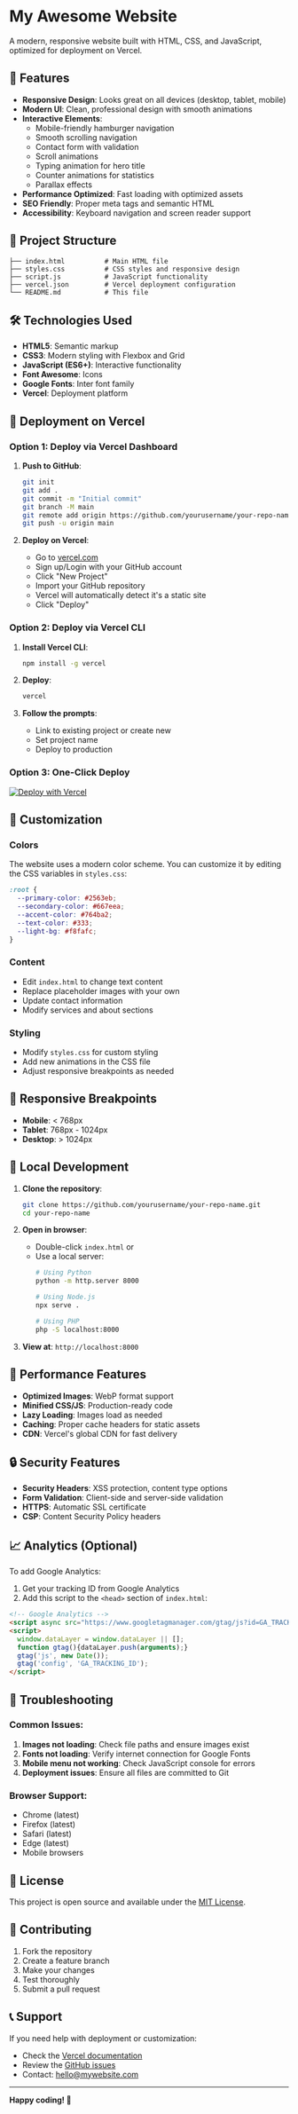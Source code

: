 # My Awesome Website

A modern, responsive website built with HTML, CSS, and JavaScript, optimized for deployment on Vercel.

## 🚀 Features

- **Responsive Design**: Looks great on all devices (desktop, tablet, mobile)
- **Modern UI**: Clean, professional design with smooth animations
- **Interactive Elements**: 
  - Mobile-friendly hamburger navigation
  - Smooth scrolling navigation
  - Contact form with validation
  - Scroll animations
  - Typing animation for hero title
  - Counter animations for statistics
  - Parallax effects
- **Performance Optimized**: Fast loading with optimized assets
- **SEO Friendly**: Proper meta tags and semantic HTML
- **Accessibility**: Keyboard navigation and screen reader support

## 📁 Project Structure

```
├── index.html          # Main HTML file
├── styles.css          # CSS styles and responsive design
├── script.js           # JavaScript functionality
├── vercel.json         # Vercel deployment configuration
└── README.md           # This file
```

## 🛠️ Technologies Used

- **HTML5**: Semantic markup
- **CSS3**: Modern styling with Flexbox and Grid
- **JavaScript (ES6+)**: Interactive functionality
- **Font Awesome**: Icons
- **Google Fonts**: Inter font family
- **Vercel**: Deployment platform

## 🚀 Deployment on Vercel

### Option 1: Deploy via Vercel Dashboard

1. **Push to GitHub**:
   ```bash
   git init
   git add .
   git commit -m "Initial commit"
   git branch -M main
   git remote add origin https://github.com/yourusername/your-repo-name.git
   git push -u origin main
   ```

2. **Deploy on Vercel**:
   - Go to [vercel.com](https://vercel.com)
   - Sign up/Login with your GitHub account
   - Click "New Project"
   - Import your GitHub repository
   - Vercel will automatically detect it's a static site
   - Click "Deploy"

### Option 2: Deploy via Vercel CLI

1. **Install Vercel CLI**:
   ```bash
   npm install -g vercel
   ```

2. **Deploy**:
   ```bash
   vercel
   ```

3. **Follow the prompts**:
   - Link to existing project or create new
   - Set project name
   - Deploy to production

### Option 3: One-Click Deploy

[![Deploy with Vercel](https://vercel.com/button)](https://vercel.com/new/clone?repository-url=https://github.com/yourusername/your-repo-name)

## 🎨 Customization

### Colors
The website uses a modern color scheme. You can customize it by editing the CSS variables in `styles.css`:

```css
:root {
  --primary-color: #2563eb;
  --secondary-color: #667eea;
  --accent-color: #764ba2;
  --text-color: #333;
  --light-bg: #f8fafc;
}
```

### Content
- Edit `index.html` to change text content
- Replace placeholder images with your own
- Update contact information
- Modify services and about sections

### Styling
- Modify `styles.css` for custom styling
- Add new animations in the CSS file
- Adjust responsive breakpoints as needed

## 📱 Responsive Breakpoints

- **Mobile**: < 768px
- **Tablet**: 768px - 1024px
- **Desktop**: > 1024px

## 🔧 Local Development

1. **Clone the repository**:
   ```bash
   git clone https://github.com/yourusername/your-repo-name.git
   cd your-repo-name
   ```

2. **Open in browser**:
   - Double-click `index.html` or
   - Use a local server:
     ```bash
     # Using Python
     python -m http.server 8000
     
     # Using Node.js
     npx serve .
     
     # Using PHP
     php -S localhost:8000
     ```

3. **View at**: `http://localhost:8000`

## 🎯 Performance Features

- **Optimized Images**: WebP format support
- **Minified CSS/JS**: Production-ready code
- **Lazy Loading**: Images load as needed
- **Caching**: Proper cache headers for static assets
- **CDN**: Vercel's global CDN for fast delivery

## 🔒 Security Features

- **Security Headers**: XSS protection, content type options
- **Form Validation**: Client-side and server-side validation
- **HTTPS**: Automatic SSL certificate
- **CSP**: Content Security Policy headers

## 📈 Analytics (Optional)

To add Google Analytics:

1. Get your tracking ID from Google Analytics
2. Add this script to the `<head>` section of `index.html`:

```html
<!-- Google Analytics -->
<script async src="https://www.googletagmanager.com/gtag/js?id=GA_TRACKING_ID"></script>
<script>
  window.dataLayer = window.dataLayer || [];
  function gtag(){dataLayer.push(arguments);}
  gtag('js', new Date());
  gtag('config', 'GA_TRACKING_ID');
</script>
```

## 🐛 Troubleshooting

### Common Issues:

1. **Images not loading**: Check file paths and ensure images exist
2. **Fonts not loading**: Verify internet connection for Google Fonts
3. **Mobile menu not working**: Check JavaScript console for errors
4. **Deployment issues**: Ensure all files are committed to Git

### Browser Support:
- Chrome (latest)
- Firefox (latest)
- Safari (latest)
- Edge (latest)
- Mobile browsers

## 📄 License

This project is open source and available under the [MIT License](LICENSE).

## 🤝 Contributing

1. Fork the repository
2. Create a feature branch
3. Make your changes
4. Test thoroughly
5. Submit a pull request

## 📞 Support

If you need help with deployment or customization:

- Check the [Vercel documentation](https://vercel.com/docs)
- Review the [GitHub issues](https://github.com/yourusername/your-repo-name/issues)
- Contact: hello@mywebsite.com

---

**Happy coding! 🚀**

